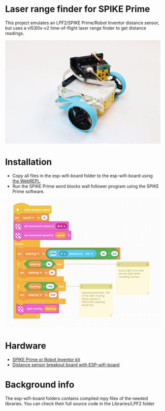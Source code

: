 # Laser range finder for SPIKE Prime
This project emulates an LPF2/SPIKE Prime/Robot Inventor distance sensor, but uses a vl53l0x-v2 time-of-flight laser range finder to get distance readings.

![SPIKE Prime model with tof rangefinder](wallfollower.jpg)

# Installation
- Copy all files in the esp-wifi-board folder to the esp-wifi-board using [the WebREPL](https://github.com/antonvh/LMS-uart-esp/wiki/Connecting-via-webrepl).
- Run the SPIKE Prime word blocks wall follower program using the SPIKE Prime software.

![SPIKE Prime program](word-blocks-program.png)

# Hardware
- [SPIKE Prime or Robot Inventor kit](https://www.lego.com/nl-nl/product/lego-education-spike-prime-set-45678)
- [Distance sensor breakout board with ESP-wifi-board](https://antonsmindstorms.com/product/wifi-i2c-with-distance-sensor-breakout-bundle/)

# Background info
The esp-wifi-board folders contains compiled mpy files of the needed libraries. You can check their full source code in the Libraries/LPF2 folder

